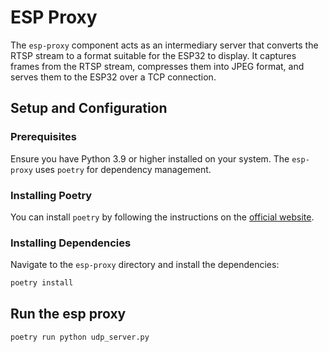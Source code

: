 # ESP Proxy

The `esp-proxy` component acts as an intermediary server that converts the RTSP stream to a format suitable for the ESP32 to display. It captures frames from the RTSP stream, compresses them into JPEG format, and serves them to the ESP32 over a TCP connection.

## Setup and Configuration

### Prerequisites

Ensure you have Python 3.9 or higher installed on your system. The `esp-proxy` uses `poetry` for dependency management.

### Installing Poetry

You can install `poetry` by following the instructions on the [official website](https://python-poetry.org/docs/#installation).

### Installing Dependencies

Navigate to the `esp-proxy` directory and install the dependencies:

```sh
poetry install
```

## Run the esp proxy

```sh
poetry run python udp_server.py
```
